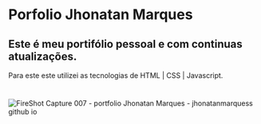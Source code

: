 # Porfolio Jhonatan Marques

## Este é meu portifólio pessoal e com continuas atualizações.

Para este este utilizei as tecnologias de HTML | CSS | Javascript.

#
![FireShot Capture 007 - portfolio Jhonatan Marques - jhonatanmarquess github io](https://user-images.githubusercontent.com/98842168/214107342-5fc0bcc8-ef0f-474a-8a25-44ae5facb23b.png)
